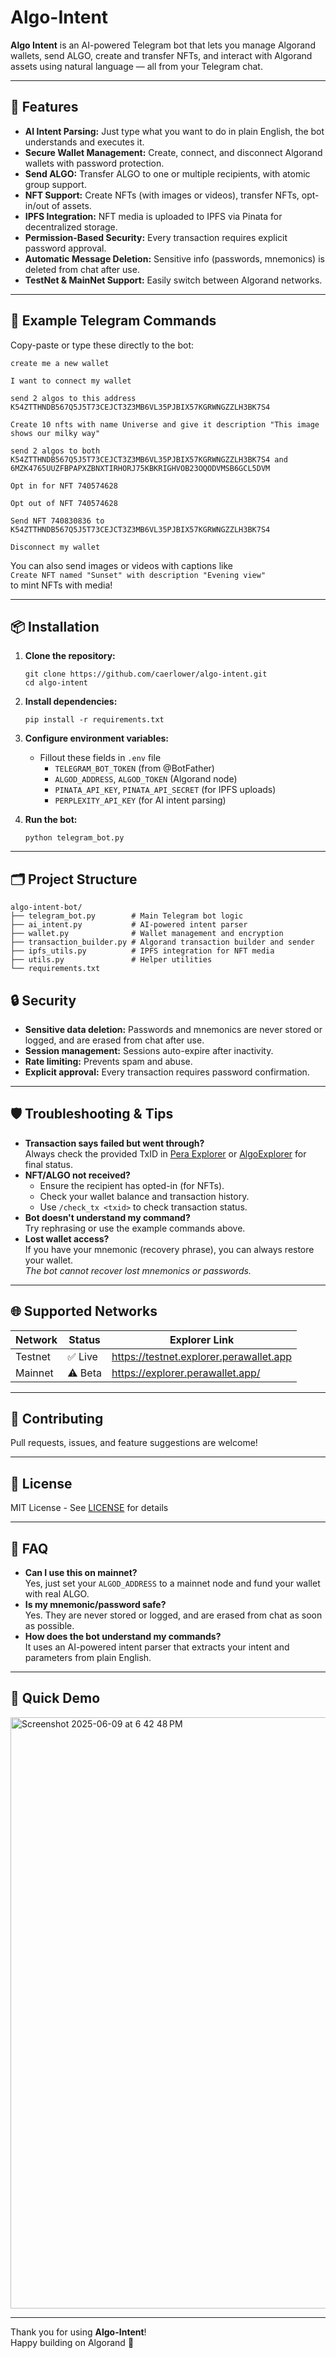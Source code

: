 # Algo-Intent

**Algo Intent** is an AI-powered Telegram bot that lets you manage Algorand wallets, send ALGO, create and transfer NFTs, and interact with Algorand assets using natural language — all from your Telegram chat.

---

## 🚀 Features

- **AI Intent Parsing:** Just type what you want to do in plain English, the bot understands and executes it.
- **Secure Wallet Management:** Create, connect, and disconnect Algorand wallets with password protection.
- **Send ALGO:** Transfer ALGO to one or multiple recipients, with atomic group support.
- **NFT Support:** Create NFTs (with images or videos), transfer NFTs, opt-in/out of assets.
- **IPFS Integration:** NFT media is uploaded to IPFS via Pinata for decentralized storage.
- **Permission-Based Security:** Every transaction requires explicit password approval.
- **Automatic Message Deletion:** Sensitive info (passwords, mnemonics) is deleted from chat after use.
- **TestNet & MainNet Support:** Easily switch between Algorand networks.

---

## 📝 Example Telegram Commands

Copy-paste or type these directly to the bot:

```
create me a new wallet

I want to connect my wallet

send 2 algos to this address K54ZTTHNDB567Q5J5T73CEJCT3Z3MB6VL35PJBIX57KGRWNGZZLH3BK7S4

Create 10 nfts with name Universe and give it description "This image shows our milky way"

send 2 algos to both K54ZTTHNDB567Q5J5T73CEJCT3Z3MB6VL35PJBIX57KGRWNGZZLH3BK7S4 and 6MZK4765UUZFBPAPXZBNXTIRHORJ75KBKRIGHVOB23OQODVMSB6GCL5DVM

Opt in for NFT 740574628

Opt out of NFT 740574628

Send NFT 740830836 to K54ZTTHNDB567Q5J5T73CEJCT3Z3MB6VL35PJBIX57KGRWNGZZLH3BK7S4

Disconnect my wallet
```

You can also send images or videos with captions like  
`Create NFT named "Sunset" with description "Evening view"`  
to mint NFTs with media!

---

## 📦 Installation

1. **Clone the repository:**
    ```
    git clone https://github.com/caerlower/algo-intent.git
    cd algo-intent
    ```

2. **Install dependencies:**
    ```
    pip install -r requirements.txt
    ```

3. **Configure environment variables:**
    - Fillout these fields in `.env` file
        - `TELEGRAM_BOT_TOKEN` (from @BotFather)
        - `ALGOD_ADDRESS`, `ALGOD_TOKEN` (Algorand node)
        - `PINATA_API_KEY`, `PINATA_API_SECRET` (for IPFS uploads)
        - `PERPLEXITY_API_KEY` (for AI intent parsing)

4. **Run the bot:**
    ```
    python telegram_bot.py
    ```

---

## 🗂️ Project Structure

```
algo-intent-bot/
├── telegram_bot.py        # Main Telegram bot logic
├── ai_intent.py           # AI-powered intent parser
├── wallet.py              # Wallet management and encryption
├── transaction_builder.py # Algorand transaction builder and sender
├── ipfs_utils.py          # IPFS integration for NFT media
├── utils.py               # Helper utilities
└── requirements.txt
```

## 🔒 Security

- **Sensitive data deletion:** Passwords and mnemonics are never stored or logged, and are erased from chat after use.
- **Session management:** Sessions auto-expire after inactivity.
- **Rate limiting:** Prevents spam and abuse.
- **Explicit approval:** Every transaction requires password confirmation.

---

## 🛡️ Troubleshooting & Tips

- **Transaction says failed but went through?**  
  Always check the provided TxID in [Pera Explorer](https://testnet.explorer.perawallet.app) or [AlgoExplorer](https://algoexplorer.io/) for final status.
- **NFT/ALGO not received?**  
  - Ensure the recipient has opted-in (for NFTs).
  - Check your wallet balance and transaction history.
  - Use `/check_tx <txid>` to check transaction status.
- **Bot doesn't understand my command?**  
  Try rephrasing or use the example commands above.
- **Lost wallet access?**  
  If you have your mnemonic (recovery phrase), you can always restore your wallet.  
  _The bot cannot recover lost mnemonics or passwords._

---

## 🌐 Supported Networks

| Network | Status  | Explorer Link                          |
|---------|---------|----------------------------------------|
| Testnet | ✅ Live | https://testnet.explorer.perawallet.app|
| Mainnet | ⚠️ Beta | https://explorer.perawallet.app/       |

---

## 🤝 Contributing

Pull requests, issues, and feature suggestions are welcome!  

---

## 📜 License

MIT License - See [LICENSE](LICENSE) for details

---

## 🙋 FAQ

- **Can I use this on mainnet?**  
  Yes, just set your `ALGOD_ADDRESS` to a mainnet node and fund your wallet with real ALGO.
- **Is my mnemonic/password safe?**  
  Yes. They are never stored or logged, and are erased from chat as soon as possible.
- **How does the bot understand my commands?**  
  It uses an AI-powered intent parser that extracts your intent and parameters from plain English.

---

## 🏁 Quick Demo

<img width="946" alt="Screenshot 2025-06-09 at 6 42 48 PM" src="https://github.com/user-attachments/assets/3e352860-6e88-4a6a-a656-7db3a6fadd4c" />

---

Thank you for using **Algo-Intent**!  
Happy building on Algorand 🚀


